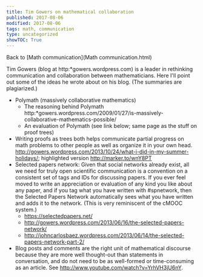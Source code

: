 ```yaml
---
title: Tim Gowers on mathematical collaboration
published: 2017-08-06
modified: 2017-08-06
tags: math, communication
type: uncategorized
showTOC: True
---
```




Back to [Math communication](Math communication.html)

Tim Gowers (blog at http:*gowers.wordpress.com) is a leader in rethinking communication and collaboration between mathematicians. Here I'll point out some of the ideas he wrote about on his blog. (The summaries are plagiarized.)

+ Polymath (massively collaborative mathematics)
    + The reasoning behind Polymath http:*gowers.wordpress.com/2009/01/27/is-massively-collaborative-mathematics-possible/
    + An evaluation of Polymath (see link below; same page as the stuff on proof trees)
+ Writing proofs as trees both helps communicate partial progress on math problems to other people as well as organize it in your own head. http://gowers.wordpress.com/2013/10/24/what-i-did-in-my-summer-holidays/; highlighted version http://marker.to/wnY8PT 
+ Selected papers network: Given that social networks already exist, all we need for truly open scientific communication is a convention on a consistent set of tags and IDs for discussing papers. If you ever feel moved to write an appreciation or evaluation of any kind you like about any paper, and if you tag what you have written with #spnetwork, then the Selected Papers Network automatically sees what you have written and adds it to the network. (This is very reminiscent of the cMOOC system.)
    + https://selectedpapers.net/
    + http://gowers.wordpress.com/2013/06/16/the-selected-papers-network/
    + http://johncarlosbaez.wordpress.com/2013/06/14/the-selected-papers-network-part-2/
+ Blog posts and comments are the right unit of mathematical discourse because they are more well thought-out than statements in conversation, and do not need to be as well-formed or time-consuming as an article. See http://www.youtube.com/watch?v=YrhVH3jU6nY.



